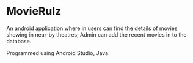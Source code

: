 # MovieRulz

An android application where in users can find the details of movies showing in near-by theatres; Admin can add the recent movies in to the database. 

Programmed using Android Studio, Java. 
